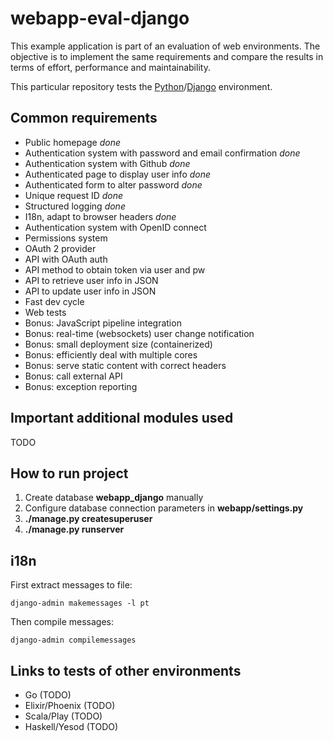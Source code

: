 # webapp-eval-django

This example application is part of an evaluation of web environments. The objective is to implement the same requirements and compare the results in terms of effort, performance and maintainability.

This particular repository tests the [Python](https://www.python.org/)/[Django](https://www.djangoproject.com/) environment.

## Common requirements

- Public homepage *done*
- Authentication system with password and email confirmation *done*
- Authentication system with Github *done*
- Authenticated page to display user info *done*
- Authenticated form to alter password *done*
- Unique request ID *done*
- Structured logging *done*
- I18n, adapt to browser headers *done*
- Authentication system with OpenID connect
- Permissions system
- OAuth 2 provider
- API with OAuth auth
- API method to obtain token via user and pw
- API to retrieve user info in JSON
- API to update user info in JSON
- Fast dev cycle
- Web tests
- Bonus: JavaScript pipeline integration
- Bonus: real-time (websockets) user change notification
- Bonus: small deployment size (containerized)
- Bonus: efficiently deal with multiple cores
- Bonus: serve static content with correct headers
- Bonus: call external API
- Bonus: exception reporting

## Important additional modules used

TODO

## How to run project

1. Create database __webapp_django__ manually
1. Configure database connection parameters in __webapp/settings.py__
1. __./manage.py createsuperuser__
1. __./manage.py runserver__

## i18n

First extract messages to file:

    django-admin makemessages -l pt

Then compile messages:

    django-admin compilemessages


## Links to tests of other environments

- Go (TODO)
- Elixir/Phoenix (TODO)
- Scala/Play (TODO)
- Haskell/Yesod (TODO)